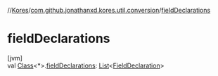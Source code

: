 //[Kores](../../index.md)/[com.github.jonathanxd.kores.util.conversion](index.md)/[fieldDeclarations](field-declarations.md)

# fieldDeclarations

[jvm]\
val [Class](https://docs.oracle.com/javase/8/docs/api/java/lang/Class.html)<*>.[fieldDeclarations](field-declarations.md): [List](https://kotlinlang.org/api/latest/jvm/stdlib/kotlin.collections/-list/index.html)<[FieldDeclaration](../com.github.jonathanxd.kores.base/-field-declaration/index.md)>
